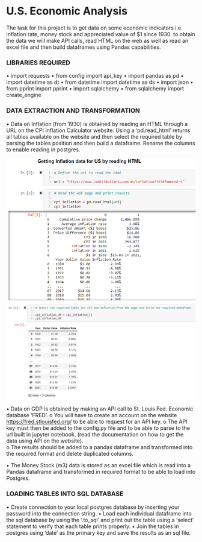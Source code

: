 # U.S. Economic Analysis

The task for this project is to get data on some economic indicators i.e inflation rate, money stock and appreciated value of $1 since 1930. to obtain the data we will make API calls, read HTML on the web as well as read an excel file and then build dataframes using Pandas capabilities. 

### LIBRARIES REQUIRED
•  import requests
•  from config import api_key
•  import pandas as pd
•  import datetime as dt
•  from datetime import datetime as ds
•  import json
•  from pprint import pprint
•  import sqlalchemy
•  from sqlalchemy import create_engine


### DATA EXTRACTION AND TRANSFORMATION
•  Data on Inflation (from 1930) is obtained by reading an HTML through a URL on the CPI Inflation Calculator website. Using a ‘pd.read_html’ returns all tables available on the website and then select the required table by parsing the tables position and then build a dataframe. Rename the columns to enable reading in postgres. 

![HTML](images/read_html.png)
![HTML_DF](images/html_df.png)

•  Data on GDP is obtained by making an API call to St. Louis Fed. Economic database ‘FRED’.
    o  You will have to create an account on the website https://fred.stlouisfed.org/ to be able to request for an API key. 
    o  The API key must then be added to the config.py file and to be able to parse to the url built in jupyter notebook. (read the   documentation on how to get the data using API on the website).  
    o  The results should be added to a pandas dataframe and transformed into the required format and delete duplicated columns.
    
•  The Money Stock (m3) data is stored as an excel file which is read into a Pandas dataframe and transformed in required format to be able to load into Postgres.

### LOADING TABLES INTO SQL DATABASE
•  Create connection to your local postgres database by inserting your password into the connection string.
•  Load each individual dataframe into the sql database by using the ‘.to_sql’ and print out the table using a ‘select’ statement to verify that each table prints properly. 
•  Join the tables in postgres using ‘date’ as the primary key and save the results as an sql file. 









  


